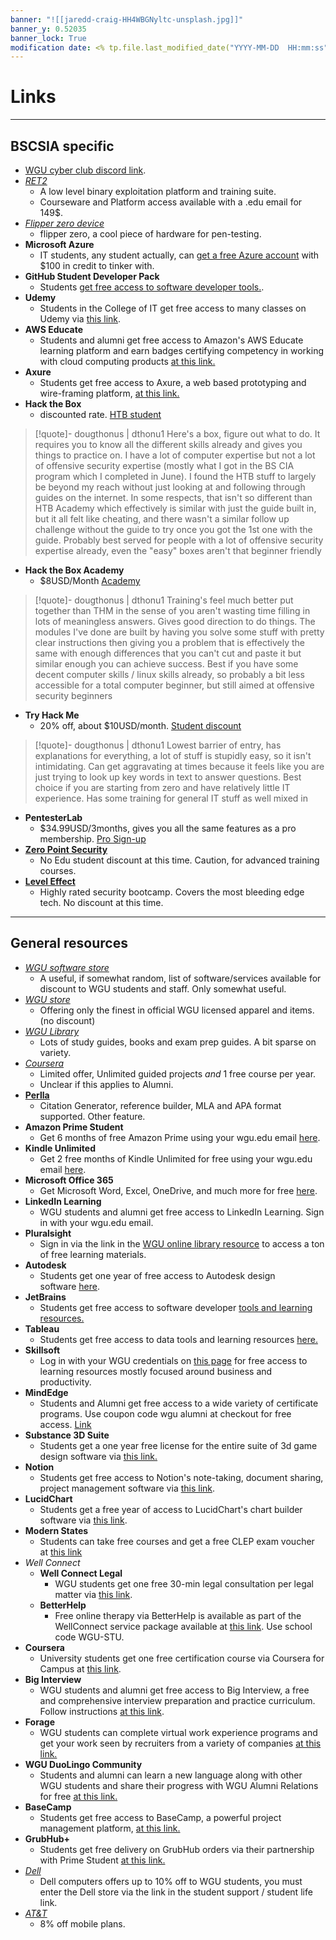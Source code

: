 ```yaml
---
banner: "![[jaredd-craig-HH4WBGNyltc-unsplash.jpg]]"
banner_y: 0.52035
banner_lock: True
modification date: <% tp.file.last_modified_date("YYYY-MM-DD  HH:mm:ss") %>
---
```

# Links
---
## BSCSIA specific
- [WGU cyber club discord link](https://discord.io/wgucyber).
- [*RET2*](https://wargames.ret2.systems/student)
	- A low level binary exploitation platform and training suite.
	- Courseware and Platform access available with a .edu email for 149$.
- *[Flipper zero device](https://shop.flipperzero.one/)*
	- flipper zero, a cool piece of hardware for pen-testing.
-   **Microsoft Azure**
	- IT students, any student actually, can [get a free Azure account](https://azure.microsoft.com/en-us/free/students/) with $100 in credit to tinker with.
-   **GitHub Student Developer Pack**
	- Students [get free access to software developer tools.](https://education.github.com/pack).
-   **Udemy**
	- Students in the College of IT get free access to many classes on Udemy via [this link](https://wgu.udemy.com/). 
-   **AWS Educate**
	- Students and alumni get free access to Amazon's AWS Educate learning platform and earn badges certifying competency in working with cloud computing products [at this link.](https://aws.amazon.com/education/awseducate/)
-   **Axure**
	- Students get free access to Axure, a web based prototyping and wire-framing platform, [at this link.](https://www.axure.com/edu)
- **Hack the Box**
	- discounted rate. [HTB student](https://www.hackthebox.com/newsroom/htb-academy-cpe-credits-and-student-subscription)
>[!quote]- dougthonus | dthonu1
>Here's a box, figure out what to do. It requires you to know all the different skills already and gives you things to practice on. I have a lot of computer expertise but not a lot of offensive security expertise (mostly what I got in the BS CIA program which I completed in June). I found the HTB stuff to largely be beyond my reach without just looking at and following through guides on the internet. In some respects, that isn't so different than HTB Academy which effectively is similar with just the guide built in, but it all felt like cheating, and there wasn't a similar follow up challenge without the guide to try once you got the 1st one with the guide. Probably best served for people with a lot of offensive security expertise already, even the "easy" boxes aren't that beginner friendly
- **Hack the Box Academy**
	- $8USD/Month [Academy](https://academy.hackthebox.com/)
>[!quote]- dougthonus | dthonu1
>Training's feel much better put together than THM in the sense of you aren't wasting time filling in lots of meaningless answers.   Gives good direction to do things.   The modules I've done are built by having you solve some stuff with pretty clear instructions then giving you a problem that is effectively the same with enough differences that you can't cut and paste it but similar enough you can achieve success.  Best if you have some decent computer skills / linux skills already, so probably a bit less accessible for a total computer beginner, but still aimed at offensive security beginners
- **Try Hack Me**
	- 20% off, about $10USD/month. [Student discount](https://help.tryhackme.com/billing/student-discount)
>[!quote]- dougthonus | dthonu1
> Lowest barrier of entry, has explanations for everything, a lot of stuff is stupidly easy, so it isn't intimidating.  Can get aggravating at times because it feels like you are just trying to look up key words in text to answer questions.  Best choice if you are starting from zero and have relatively little IT experience.  Has some training for general IT stuff as well mixed in
- **PentesterLab**
	- $34.99USD/3months, gives you all the same features as a pro membership. [Pro Sign-up](https://www.pentesterlab.com/pro)
- **[Zero Point Security](https://www.zeropointsecurity.co.uk/)**
	- No Edu student discount at this time. Caution, for advanced training courses.
- **[Level Effect](https://www.leveleffect.com/)**
	- Highly rated security bootcamp. Covers the most bleeding edge tech. No discount at this time.

---
## General resources
- [*WGU software store*](https://wgu.onthehub.com/WebStore/ProductsByMajorVersionList.aspx?cmi_cs=1&cmi_mnuMain=f189368a-f0a6-e811-8109-000d3af41938)
	- A useful, if somewhat random, list of software/services available for discount to WGU students and staff. Only somewhat useful.
- [*WGU store*](https://www.wguforlife.com/)
	- Offering only the finest in official WGU licensed apparel and items. (no discount)
- [_WGU Library_](https://wgu.libguides.com/library/home)
	- Lots of study guides, books and exam prep guides. A bit sparse on variety.
- *[Coursera](https://www.coursera.org/for-university-and-college-students)*
	- Limited offer, Unlimited guided projects *and* 1 free course per year.
	- Unclear if this applies to Alumni.
- **[Perlla](https://www.perrla.com/#/pricing)**
	- Citation Generator, reference builder, MLA and APA format supported. Other feature.
-   **Amazon Prime Student**
	- Get 6 months of free Amazon Prime using your wgu.edu email [here](https://smile.amazon.com/Amazon-Student/b?ie=UTF8&node=668781011).
-   **Kindle Unlimited**
	- Get 2 free months of Kindle Unlimited for free using your wgu.edu email [here](https://smile.amazon.com/kindle-dbs/hz/subscribe/ku?shoppingPortalEnabled=true).
-   **Microsoft Office 365**
	- Get Microsoft Word, Excel, OneDrive, and much more for free [here](https://cm.wgu.edu/t5/Frequently-Asked-Questions/Microsoft-Office-365-for-WGU-Students/ta-p/2395).
-   **LinkedIn Learning**
	- WGU students and alumni get free access to LinkedIn Learning. Sign in with your wgu.edu email.
-   **Pluralsight**
	- Sign in via the link in the [WGU online library resource](https://wgu.libguides.com/c.php?g=949093&p=6866487) to access a ton of free learning materials.
-   **Autodesk** 
	- Students get one year of free access to Autodesk design software [here](https://www.autodesk.com/education/edu-software/overview?sorting=featured&page=1).
-   **JetBrains** 
	- Students get free access to software developer [tools and learning resources.](https://www.jetbrains.com/community/education/#students)
-   **Tableau** 
	- Students get free access to data tools and learning resources [here.](https://www.tableau.com/academic/students)
-   **Skillsoft** 
	- Log in with your WGU credentials on [this page](https://lrps.wgu.edu/provision/26296207) for free access to learning resources mostly focused around business and productivity.
-   **MindEdge** 
	- Students and Alumni get free access to a wide variety of certificate programs. Use coupon code wgu alumni at checkout for free access. [Link](https://wgualumni.mindedgeonline.com/partner/courses/)
-   **Substance 3D Suite** 
	- Students get a one year free license for the entire suite of 3d game design software via [this link.](https://www.substance3d.com/education/)
-   **Notion** 
	- Students get free access to Notion's note-taking, document sharing, project management software via [this link](https://www.notion.so/students).
-   **LucidChart** 
	- Students get a free year of access to LucidChart's chart builder software via [this link](https://www.lucidchart.com/pages/usecase/education).
-   **Modern States** 
	- Students can take free courses and get a free CLEP exam voucher at [this link](https://modernstates.org/)
- *Well Connect*
	-   **Well Connect Legal** 
		- WGU students get one free 30-min legal consultation per legal matter via [this link](https://my.wgu.edu/success-centers/wellconnect).
	-   **BetterHelp**
		- Free online therapy via BetterHelp is available as part of the WellConnect service package available at [this link](http://wgu.personaladvantage.com/ca/). Use school code WGU-STU.
-   **Coursera** 
	- University students get one free certification course via Coursera for Campus at [this link](https://www.coursera.org/for-university-and-college-students).
-   **Big Interview** 
	- WGU students and alumni get free access to Big Interview, a free and comprehensive interview preparation and practice curriculum. Follow instructions [at this link](https://wgu.joinhandshake.com/stu/articles/16586).
-   **Forage** 
	- WGU students can complete virtual work experience programs and get your work seen by recruiters from a variety of companies [at this link.](https://www.theforage.com/landing/Western%20Governors%20University/kcXtCdj3c92qAfw3f/Experience%20Without%20Boundaries%20for%20WGU%20Students)
-   **WGU DuoLingo Community** 
	- Students and alumni can learn a new language along with other WGU students and share their progress with WGU Alumni Relations for free [at this link.](https://www.duolingo.com/classroom/xtrsbt)
-   **BaseCamp** 
	- Students get free access to BaseCamp, a powerful project management platform, [at this link.](https://basecamp.com/discounts)
-   **GrubHub+** 
	- Students get free delivery on GrubHub orders via their partnership with Prime Student [at this link.](https://smile.amazon.com/prime/offer/GrubHub/student-discount)
- [*Dell*](http://www.dell.com/DellU/WGU)
	- Dell computers offers up to 10% off to WGU students, you must enter the Dell store via the link in the student support / student life link.
- [*AT&T*](http://www.att.com/wireless/wgu-student)
	- 8% off mobile plans.